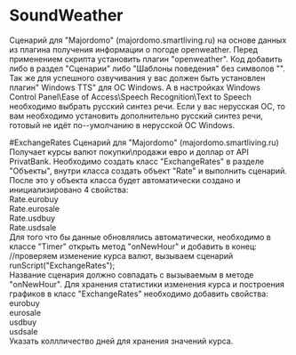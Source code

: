 # SoundWeather
Сценарий для "Majordomo" (majordomo.smartliving.ru) на основе данных из плагина получения информации о погоде openweather. Перед применением скрипта установить плагин "openweather". Код добавить либо в раздел "Сценарии" либо "Шаблоны поведения" без символов "<? php" и "?>". Так же для успешного озвучивания у вас должен быть установлен плагин" Windows TTS" для ОС Windows. А в настройках Windows
<br>
Control Panel\Ease of Access\Speech Recognition\Text to Speech
<br>
необходимо выбрать русский синтез речи. Если у вас нерусская ОС, то вам необходимо установить дополнительно русский синтез речи, готовый не идёт по--умолчанию в нерусской ОС Windows.

#ExchangeRates
Сценарий для "Majordomo" (majordomo.smartliving.ru) Получает курсы валют покупки\продажи евро и доллар от API PrivatBank.
Необходимо создать класс "ExchangeRates" в разделе "Объекты", внутри класса создать объект "Rate" и выполнить сценарий. После это у объекта класса будет автоматически создано и инициализировано 4 свойства:
<br>
Rate.eurobuy<br>
Rate.eurosale<br>
Rate.usdbuy<br>
Rate.usdsale<br>
Для того что бы данные обновлялись автоматически, необходимо в классе "Timer" открыть метод "onNewHour" и добавить в конец:
<br>
//проверяем изменение курса валют, вызываем сценарий<br>
runScript("ExchangeRates");
<br>
Название сценария должно совпадать с вызываемым в методе "onNewHour". Для хранения статистики изменения курса и построения графиков в класс "ExchangeRates" необходимо добавить свойства:<br>
eurobuy<br>
eurosale<br>
usdbuy<br>
usdsale<br>
Указать коллличество дней для хранения значений курса.
